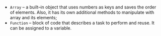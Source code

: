- `Array` – a built–in object that uses numbers as keys and saves the order of elements. Also, it has its own additional methods to manipulate with array and its elements;
- `Function` – block of code that describes a task to perform and reuse. It can be assigned to a variable.

